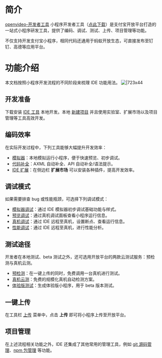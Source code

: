 # 简介
[openvideo-开发者工具](https://gw.alipayobjects.com/mdn/rms_aefee5/afts/file/A*WYVQTJc7898AAAAAAAAAAAAAARQnAQ)
小程序开发者工具（[点此下载](https://opendocs.alipay.com/mini/ide/download)）是支付宝开放平台打造的一站式小程序研发工具，提供了编码、调试、测试、上传、项目管理等功能。

不仅支持开发支付宝小程序，相同代码还通用于蚂蚁开放生态，可直接发布至钉钉、高德等应用平台。

# 功能介绍
本文档按照小程序开发流程的不同阶段来梳理 IDE 功能用法。
![|723x44](https://mdn.alipayobjects.com/afts/img/A*EwT6SrTl2f8AAAAAAAAAAABkAa8wAA/original?bz=openpt_doc&t=4BX_XEhD2u-PJRfwtNX01gAAAABkMK8AAAAA#align=left&display=inline&height=54&margin=%5Bobject%20Object%5D&originHeight=54&originWidth=887&status=done&style=none&width=887)

## 开发准备
下载安装 [IDE 工具](https://opendocs.alipay.com/mini/ide/download) 本地开发。本地 [新建项目](https://opendocs.alipay.com/mini/ide/start-page#%E6%96%B0%E5%BB%BA%E9%A1%B9%E7%9B%AE) 并且使用实验室、扩展市场以及项目管理等工具高效开发。 

## 编码效率
在实际开发过程中，下列工具能够大幅提升开发效率：

- [模拟器](https://opendocs.alipay.com/mini/ide/simulator)：本地模拟运行小程序，便于快速预览、初步调试。
- [代码补全](https://opendocs.alipay.com/mini/ide/coding#AXML%E8%87%AA%E5%8A%A8%E8%A1%A5%E5%85%A8)：AXML 自动补全、API 自动补全/语法提示。
- [IDE 扩展](https://opendocs.alipay.com/mini/006l4x#%E6%89%A9%E5%B1%95%E5%AE%89%E8%A3%85)：在侧边栏 **扩展市场** 可以安装各种插件，提高开发效率。

## 调试模式
如果需要排查 bug 或性能瓶颈，可选择下列调试模式：

- [模拟器调试](https://opendocs.alipay.com/mini/ide/debug#%E6%A8%A1%E6%8B%9F%E5%99%A8)：通过 IDE 模拟器初步调试基础功能与样式。
- [预览调试](https://opendocs.alipay.com/mini/ide/debug#%E8%B0%83%E8%AF%95%E9%9D%A2%E6%9D%BF)：通过真机调试面板查看小程序运行信息。
- [真机调试](https://opendocs.alipay.com/mini/ide/remote-debug)：通过 IDE 远程至真机，设置断点、查看运行信息。
- [性能调试](https://opendocs.alipay.com/mini/ide/performance)：通过 IDE 远程至真机，进行性能分析。 

## 测试途径
开发者在本地测试、beta 测试之外，还可选用开放平台的两款云测试服务：预检测与真机云测。

- [预检测](https://opendocs.alipay.com/mini/ide/pretest)：在一键上传的同时，免费调用一台真机进行测试。
- [真机云测](https://opendocs.alipay.com/mini/ide/rpvau0)：免费的规模化真机自动检测方案。
- [体验版测试](https://opendocs.alipay.com/mini/ide/beta)：生成体验版小程序，用于 beta 版本测试。

## 一键上传
在工具栏 [上传](https://opendocs.alipay.com/mini/ide/upload) 菜单中，点击 **上传** 即可将小程序上传至开放平台。

## 项目管理
在上述流程相关功能之外，IDE 还集成了其他常用的管理工具，例如 [git 源码管理](https://opendocs.alipay.com/mini/ide/git-manager)、[npm 包管理](https://opendocs.alipay.com/mini/ide/npm-manage) 等功能。
